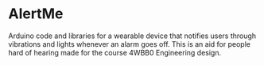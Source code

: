 # AlertMe
Arduino code and libraries for a wearable device that notifies users through vibrations and lights whenever an alarm goes off. This is an aid for people hard of hearing made for the course 4WBB0 Engineering design.
